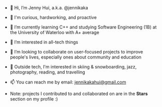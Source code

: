 - 👋 Hi, I’m Jenny Hui, a.k.a. @jennikaka
- 🥰 I'm curious, hardworking, and proactive
- 🌱 I’m currently learning C++ and studying Software Engineering (1B) at the University of Waterloo with A+ average
- 👾 I’m interested in all-tech things
- 💞️ I’m looking to collaborate on user-focused projects to improve people's lives, especially ones about community and education
- 👀 Outside tech, I'm interested in skiing & snowboarding, jazz, photography, reading, and travelling
- 📫 You can reach me by email: jennikakahui@gmail.com

- Note: projects I contributed to and collaborated on are in the **Stars** section on my profile :)

<!---
jennikaka/jennikaka is a ✨ special ✨ repository because its `README.md` (this file) appears on your GitHub profile.
You can click the Preview link to take a look at your changes.
--->
